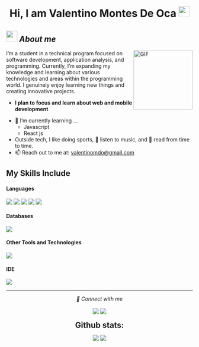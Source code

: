 <h1 align="center"> Hi, I am Valentino Montes De Oca <img src="https://github.com/TheDudeThatCode/TheDudeThatCode/blob/master/Assets/Hi.gif" width="29px"></h1>


## <img src="https://media.giphy.com/media/ObNTw8Uzwy6KQ/giphy.gif" width="30px">&nbsp;***About me***
<img align="right" alt="GIF" height="160px" src="https://media.giphy.com/media/Ah3zHH7hvsSB2/giphy.gif" />

I’m a student in a technical program focused on software development, application analysis, and programming.
Currently, I’m expanding my knowledge and learning about various technologies and areas within the programming world.
I genuinely enjoy learning new things and creating innovative projects.

* **I plan to focus and learn about web and mobile development**
- 🌱 I’m currently learning ...
  - Javascript
  - React js
- Outside tech,  I like doing sports, 🎵 listen to music, and 📖 read from time to time.
- 📫 Reach out to me at: <a href="valentinomdo@gmail.com">valentinomdo@gmail.com</a>


## My Skills Include
<h4> Languages </h4>
<span> 
  <img src="https://img.shields.io/badge/Java-ED8B00?style=for-the-badge&logo=java&logoColor=white">
  <img src="https://img.shields.io/badge/C-00599C?style=for-the-badge&logo=c&logoColor=white">
  <img src="https://img.shields.io/badge/HTML5-E34F26?style=for-the-badge&logo=html5&logoColor=white">
  <img src="https://img.shields.io/badge/CSS3-1572B6?style=for-the-badge&logo=css3&logoColor=white">
  <img src="https://img.shields.io/badge/JavaScript-F7DF1E?style=for-the-badge&logo=javascript&logoColor=black">
</span>


<h4> Databases </h4>
<span>
  <img src="https://img.shields.io/badge/MySQL-00000F?style=for-the-badge&logo=mysql&logoColor=white">


<h4> Other Tools and Technologies </h4>
<span>
  <img src="https://img.shields.io/badge/Git-F05032?style=for-the-badge&logo=git&logoColor=white">
</span>
</span>

<h4> IDE </h4>
<span>
<img src="https://img.shields.io/badge/Visual_Studio_Code-0078D4?style=for-the-badge&logo=visual%20studio%20code&logoColor=white">

<hr>
<p align="center">
   <i>🤝 Connect with me</i>
   <br>
<br>	
<a target="_blank" href="https://www.linkedin.com/in/valentino-montes-de-oca-290869264"><img src="https://img.shields.io/badge/-LinkedIn-0077B5?style=for-the-badge&logo=Linkedin&logoColor=white"></img></a>
<a target="_blank" href="mailto:valentinomdo@gmail.com"><img src="https://img.shields.io/badge/-Gmail-D14836?style=for-the-badge&logo=Gmail&logoColor=white"></img></a>
<br>
</p>

<div align="center">
<h2 align="center" style="margin: 5px 10px;">Github stats:</h2> 

[![](https://github-readme-stats.vercel.app/api?username=ValenMdo&show_icons=true&theme=tokyonight&hide_border=true&locale=en)](https://github.com/ValenMdo)
[![](https://github-readme-streak-stats.herokuapp.com/?user=ValenMdo&theme=material-palenight)](https://github.com/ValenMdo)
</div>
